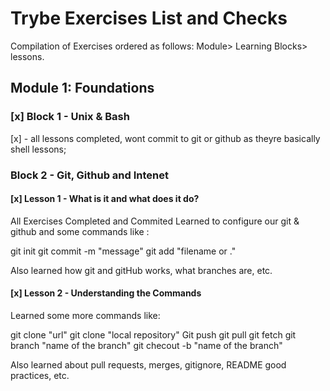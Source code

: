 # Trybe Exercises List and Checks

Compilation of Exercises ordered as follows: Module> Learning Blocks> lessons.

## Module 1: Foundations 

### [x] Block 1 - Unix & Bash

[x] - all lessons completed, wont commit to git or github as theyre basically shell lessons;

### Block 2 - Git, Github and Intenet 

#### [x] Lesson 1 - What is it and what does it do?

All Exercises Completed and Commited Learned to configure our git & github and some commands like :

git init
git commit -m "message"
git add "filename or ."

Also learned how git and gitHub works, what branches are, etc.

#### [x] Lesson 2 - Understanding the Commands

Learned some more commands like:


git clone "url"
git clone "local repository"
Git push 
git pull
git fetch
git branch "name of the branch"
git checout -b "name of the branch"


Also learned about pull requests, merges, gitignore, README good practices, etc.

<!--- Note: today i switched to Oh my ZSH and I will be customizing it, this is not part of my class. I'm just finding out what works best for me, and thought it would be cool to mention ---!>
